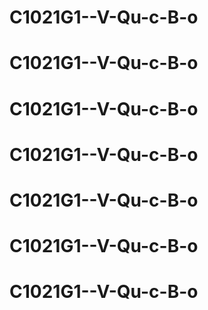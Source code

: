 # C1021G1--V-Qu-c-B-o
# C1021G1--V-Qu-c-B-o
# C1021G1--V-Qu-c-B-o
# C1021G1--V-Qu-c-B-o
# C1021G1--V-Qu-c-B-o
# C1021G1--V-Qu-c-B-o
# C1021G1--V-Qu-c-B-o
